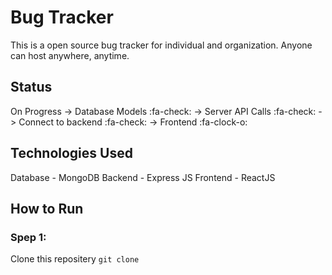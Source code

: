 # Bug Tracker
This is a open source bug tracker for individual and organization. Anyone can host anywhere, anytime.

## Status
On Progress
-> Database Models :fa-check:
-> Server API Calls :fa-check:
-> Connect to backend :fa-check:
-> Frontend :fa-clock-o:

## Technologies Used
Database - MongoDB
Backend - Express JS
Frontend - ReactJS

## How to Run
### Spep 1:
Clone this repositery
`git clone `